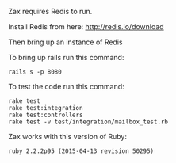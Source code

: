 

Zax requires Redis to run.

Install Redis from here: http://redis.io/download

Then bring up an instance of Redis

To bring up rails run this command:

```
rails s -p 8080
```

To test the code run this command:

```
rake test
rake test:integration
rake test:controllers
rake test -v test/integration/mailbox_test.rb
```

Zax works with this version of Ruby:

```
ruby 2.2.2p95 (2015-04-13 revision 50295)
```
